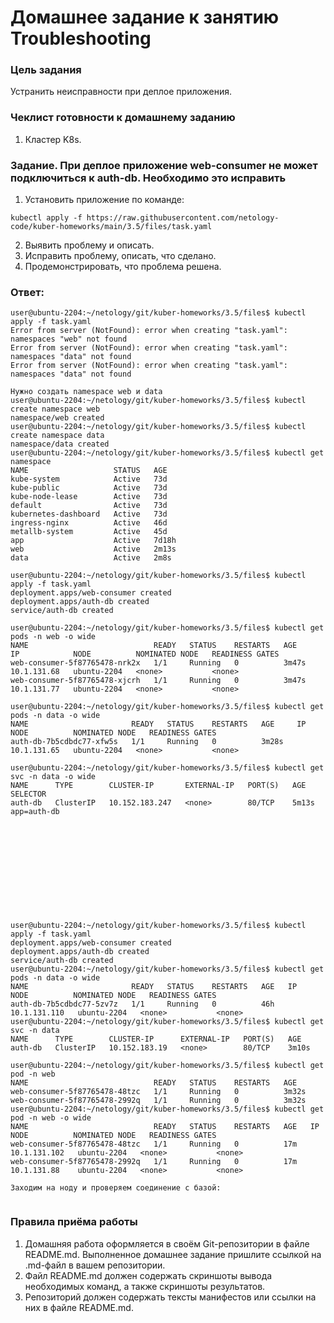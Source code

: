 # Домашнее задание к занятию Troubleshooting

### Цель задания

Устранить неисправности при деплое приложения.

### Чеклист готовности к домашнему заданию

1. Кластер K8s.

### Задание. При деплое приложение web-consumer не может подключиться к auth-db. Необходимо это исправить

1. Установить приложение по команде:
```shell
kubectl apply -f https://raw.githubusercontent.com/netology-code/kuber-homeworks/main/3.5/files/task.yaml
```
2. Выявить проблему и описать.
3. Исправить проблему, описать, что сделано.
4. Продемонстрировать, что проблема решена.

### Ответ:

```
user@ubuntu-2204:~/netology/git/kuber-homeworks/3.5/files$ kubectl apply -f task.yaml
Error from server (NotFound): error when creating "task.yaml": namespaces "web" not found
Error from server (NotFound): error when creating "task.yaml": namespaces "data" not found
Error from server (NotFound): error when creating "task.yaml": namespaces "data" not found

Нужно создать namespace web и data
user@ubuntu-2204:~/netology/git/kuber-homeworks/3.5/files$ kubectl create namespace web
namespace/web created
user@ubuntu-2204:~/netology/git/kuber-homeworks/3.5/files$ kubectl create namespace data
namespace/data created
user@ubuntu-2204:~/netology/git/kuber-homeworks/3.5/files$ kubectl get namespace
NAME                   STATUS   AGE
kube-system            Active   73d
kube-public            Active   73d
kube-node-lease        Active   73d
default                Active   73d
kubernetes-dashboard   Active   73d
ingress-nginx          Active   46d
metallb-system         Active   45d
app                    Active   7d18h
web                    Active   2m13s
data                   Active   2m8s

user@ubuntu-2204:~/netology/git/kuber-homeworks/3.5/files$ kubectl apply -f task.yaml
deployment.apps/web-consumer created
deployment.apps/auth-db created
service/auth-db created

user@ubuntu-2204:~/netology/git/kuber-homeworks/3.5/files$ kubectl get pods -n web -o wide
NAME                            READY   STATUS    RESTARTS   AGE     IP            NODE          NOMINATED NODE   READINESS GATES
web-consumer-5f87765478-nrk2x   1/1     Running   0          3m47s   10.1.131.68   ubuntu-2204   <none>           <none>
web-consumer-5f87765478-xjcrh   1/1     Running   0          3m47s   10.1.131.77   ubuntu-2204   <none>           <none>

user@ubuntu-2204:~/netology/git/kuber-homeworks/3.5/files$ kubectl get pods -n data -o wide
NAME                       READY   STATUS    RESTARTS   AGE     IP            NODE          NOMINATED NODE   READINESS GATES
auth-db-7b5cdbdc77-xfw5s   1/1     Running   0          3m28s   10.1.131.65   ubuntu-2204   <none>           <none>

user@ubuntu-2204:~/netology/git/kuber-homeworks/3.5/files$ kubectl get svc -n data -o wide
NAME      TYPE        CLUSTER-IP       EXTERNAL-IP   PORT(S)   AGE     SELECTOR
auth-db   ClusterIP   10.152.183.247   <none>        80/TCP    5m13s   app=auth-db












user@ubuntu-2204:~/netology/git/kuber-homeworks/3.5/files$ kubectl apply -f task.yaml
deployment.apps/web-consumer created
deployment.apps/auth-db created
service/auth-db created
user@ubuntu-2204:~/netology/git/kuber-homeworks/3.5/files$ kubectl get pods -n data -o wide
NAME                       READY   STATUS    RESTARTS   AGE   IP             NODE          NOMINATED NODE   READINESS GATES
auth-db-7b5cdbdc77-5zv7z   1/1     Running   0          46h   10.1.131.110   ubuntu-2204   <none>           <none>
user@ubuntu-2204:~/netology/git/kuber-homeworks/3.5/files$ kubectl get svc -n data
NAME      TYPE        CLUSTER-IP      EXTERNAL-IP   PORT(S)   AGE
auth-db   ClusterIP   10.152.183.19   <none>        80/TCP    3m10s

user@ubuntu-2204:~/netology/git/kuber-homeworks/3.5/files$ kubectl get pod -n web
NAME                            READY   STATUS    RESTARTS   AGE
web-consumer-5f87765478-48tzc   1/1     Running   0          3m32s
web-consumer-5f87765478-2992q   1/1     Running   0          3m32s
user@ubuntu-2204:~/netology/git/kuber-homeworks/3.5/files$ kubectl get pod -n web -o wide
NAME                            READY   STATUS    RESTARTS   AGE   IP             NODE          NOMINATED NODE   READINESS GATES
web-consumer-5f87765478-48tzc   1/1     Running   0          17m   10.1.131.102   ubuntu-2204   <none>           <none>
web-consumer-5f87765478-2992q   1/1     Running   0          17m   10.1.131.88    ubuntu-2204   <none>           <none>

Заходим на ноду и проверяем соединение с базой:  


```





### Правила приёма работы

1. Домашняя работа оформляется в своём Git-репозитории в файле README.md. Выполненное домашнее задание пришлите ссылкой на .md-файл в вашем репозитории.
2. Файл README.md должен содержать скриншоты вывода необходимых команд, а также скриншоты результатов.
3. Репозиторий должен содержать тексты манифестов или ссылки на них в файле README.md.
